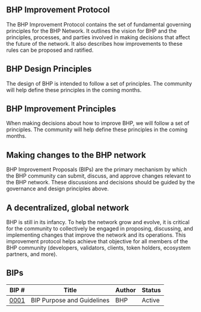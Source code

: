 ## BHP Improvement Protocol

The BHP Improvement Protocol contains the set of fundamental governing principles for the BHP Network. It outlines the vision for BHP and the principles, processes, and parties involved in making decisions that affect the future of the network. It also describes how improvements to these rules can be proposed and ratified.

## BHP Design Principles

The design of BHP is intended to follow a set of principles. The community will help define these principles in the coming months.

## BHP Improvement Principles

When making decisions about how to improve BHP, we will follow a set of principles. The community will help define these principles in the coming months.

## Making changes to the BHP network

BHP Improvement Proposals (BIPs) are the primary mechanism by which the BHP community can submit, discuss, and approve changes relevant to the BHP network. These discussions and decisions should be guided by the governance and design principles above.

## A decentralized, global network

BHP is still in its infancy.  To help the network grow and evolve, it is critical for the community to collectively be engaged in proposing, discussing, and implementing changes that improve the network and its operations.
This improvement protocol helps achieve that objective for all members of the BHP community (developers, validators, clients, token holders, ecosystem partners, and more).

## BIPs

|BIP #   | Title  | Author  | Status  |
|---|---|---|---|
|[0001](https://github.com/bhpnet/BIPs/blob/master/BIPS/bip-0001.md)   | BIP Purpose and Guidelines  | BHP  | Active  |
